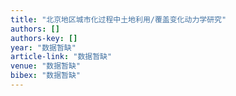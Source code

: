 ```yaml
---
title: "北京地区城市化过程中土地利用/覆盖变化动力学研究"
authors: []
authors-key: []
year: "数据暂缺"
article-link: "数据暂缺"
venue: "数据暂缺"
bibex: "数据暂缺"
---
```

